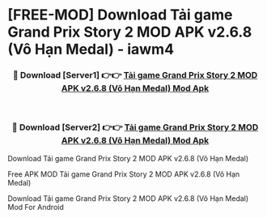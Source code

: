 # [FREE-MOD] Download Tải game Grand Prix Story 2 MOD APK v2.6.8 (Vô Hạn Medal) - iawm4


<div align="center">
<h3>🔴 Download [Server1] 👉👉 <a href="https://apk-comot.site?title=Tải_game_Grand_Prix_Story_2_MOD_APK_v2.6.8_(Vô_Hạn_Medal)">Tải game Grand Prix Story 2 MOD APK v2.6.8 (Vô Hạn Medal) Mod Apk</a></h3><br>

<h3>🔴 Download [Server2] 👉👉 <a href="https://apk-comot.site?title=Tải_game_Grand_Prix_Story_2_MOD_APK_v2.6.8_(Vô_Hạn_Medal)">Tải game Grand Prix Story 2 MOD APK v2.6.8 (Vô Hạn Medal) Mod Apk</a></h3>
</div>



Download Tải game Grand Prix Story 2 MOD APK v2.6.8 (Vô Hạn Medal) 

Free APK MOD Tải game Grand Prix Story 2 MOD APK v2.6.8 (Vô Hạn Medal) 

Download Tải game Grand Prix Story 2 MOD APK v2.6.8 (Vô Hạn Medal) Mod For Android
